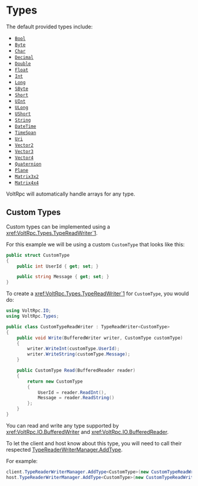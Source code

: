 # Types

The default provided types include:

- [`Bool`](xref:System.Boolean)
- [`Byte`](xref:System.Byte)
- [`Char`](xref:System.Char)
- [`Decimal`](xref:System.Decimal)
- [`Double`](xref:System.Double)
- [`Float`](xref:System.Single)
- [`Int`](xref:System.Int32)
- [`Long`](xref:System.Int64)
- [`SByte`](xref:System.SByte)
- [`Short`](xref:System.Int16)
- [`UInt`](xref:System.UInt32)
- [`ULong`](xref:System.UInt64)
- [`UShort`](xref:System.UInt16)
- [`String`](xref:System.String)
- [`DateTime`](xref:System.DateTime)
- [`TimeSpan`](xref:System.TimeSpan)
- [`Uri`](xref:System.Uri)
- [`Vector2`](xref:System.Numerics.Vector2)
- [`Vector3`](xref:System.Numerics.Vector3)
- [`Vector4`](xref:System.Numerics.Vector4)
- [`Quaternion`](xref:System.Numerics.Quaternion)
- [`Plane`](xref:System.Numerics.Plane)
- [`Matrix3x2`](xref:System.Numerics.Matrix3x2)
- [`Matrix4x4`](xref:System.Numerics.Matrix4x4)

VoltRpc will automatically handle arrays for any type.

## Custom Types

Custom types can be implemented using a <xref:VoltRpc.Types.TypeReadWriter`1>.

For this example we will be using a custom `CustomType` that looks like this:

```csharp
public struct CustomType
{
    public int UserId { get; set; }

    public string Message { get; set; }
}
```

To create a <xref:VoltRpc.Types.TypeReadWriter`1> for `CustomType`, you would do:

```csharp
using VoltRpc.IO;
using VoltRpc.Types;

public class CustomTypeReadWriter : TypeReadWriter<CustomType>
{
    public void Write(BufferedWriter writer, CustomType customType)
    {
        writer.WriteInt(customType.UserId);
        writer.WriteString(customType.Message);
    }

    public CustomType Read(BufferedReader reader)
    {
        return new CustomType
        {
            UserId = reader.ReadInt(),
            Message = reader.ReadString()
        };
    }
}
```

You can read and write any type supported by <xref:VoltRpc.IO.BufferedWriter> and <xref:VoltRpc.IO.BufferedReader>.

To let the client and host know about this type, you will need to call their respected [TypeReaderWriterManager.AddType](xref:VoltRpc.Types.TypeReaderWriterManager.AddType*).

For example:

```csharp
client.TypeReaderWriterManager.AddType<CustomType>(new CustomTypeReadWriter());
host.TypeReaderWriterManager.AddType<CustomType>(new CustomTypeReadWriter());
```